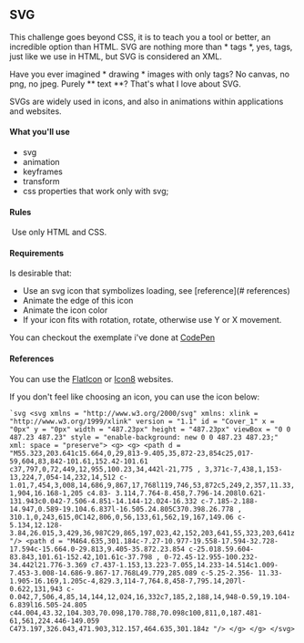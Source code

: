 ## SVG
This challenge goes beyond CSS, it is to teach you a tool or better, an incredible option than HTML.
SVG are nothing more than * tags *, yes, tags, just like we use in HTML, but SVG is considered an XML.

Have you ever imagined * drawing * images with only tags? No canvas, no png, no jpeg. Purely ** text **? That's what I love about SVG.

SVGs are widely used in icons, and also in animations within applications and websites.

  #### What you'll use
- svg
- animation
- keyframes
- transform
- css properties that work only with svg;


#### Rules
 Use only HTML and CSS.


#### Requirements
  Is desirable that:
- Use an svg icon that symbolizes loading, see [reference](# references)
- Animate the edge of this icon
- Animate the icon color
- If your icon fits with rotation, rotate, otherwise use Y or X movement.


You can checkout the exemplate i've done at [CodePen](https://codepen.io/schirrel/full/eYpydax)

#### References

You can use the [FlatIcon](https://www.flaticon.com/) or [Icon8](https://icons8.com.br/) websites.

If you don't feel like choosing an icon, you can use the icon below:

`` `svg
<svg xmlns = "http://www.w3.org/2000/svg" xmlns: xlink = "http://www.w3.org/1999/xlink" version = "1.1" id = "Cover_1" x = "0px" y = "0px" width = "487.23px" height = "487.23px" viewBox = "0 0 487.23 487.23" style = "enable-background: new 0 0 487.23 487.23;" xml: space = "preserve">
<g>
<g>
<path d = "M55.323,203.641c15.664,0,29,813-9.405,35,872-23,854c25,017-59,604,83,842-101.61,152.42-101.61 c37,797,0,72,449,12,955,100.23,34,442l-21,775 , 3,371c-7,438,1,153-13,224,7,054-14,232,14,512 c-1.01,7,454,3,008,14,686,9,867,17,768l119,746,53,872c5,249,2,357,11.33,1,904,16.168-1,205 c4.83- 3.114,7.764-8.458,7.796-14.208l0.621-131.943c0.042-7.506-4.851-14.144-12.024-16.332 c-7.185-2.188-14.947,0.589-19.104.6.837l-16.505.24.805C370.398.26.778 , 310.1,0,243,615,0C142,806,0,56,133,61,562,19,167,149.06 c-5.134,12.128-3.84,26.015,3,429,36,987C29,865,197,023,42,152,203,641,55,323,203,641z "/>
<path d = "M464.635,301.184c-7.27-10.977-19.558-17.594-32.728-17.594c-15.664.0-29.813,9.405-35.872.23.854 c-25.018.59.604-83.843,101.61-152.42,101.61c-37.798 , 0-72.45-12.955-100.232-34.442l21.776-3.369 c7.437-1.153,13.223-7.055,14.233-14.514c1.009-7.453-3.008-14.686-9.867-17.768L49.779,285.089 c-5.25-2.356- 11.33-1.905-16.169,1.205c-4,829.3,114-7,764.8,458-7,795.14,207l-0.622,131,943 c-0.042,7,506,4,85,14,144,12,024,16,332c7,185,2,188,14,948-0.59,19.104- 6.839l16.505-24.805 c44.004,43.32,104.303,70.098,170.788,70.098c100,811,0,187.481-61,561,224.446-149.059 C473.197,326.043,471.903,312.157,464.635,301.184z "/>
</g>
</g>
</svg>
``